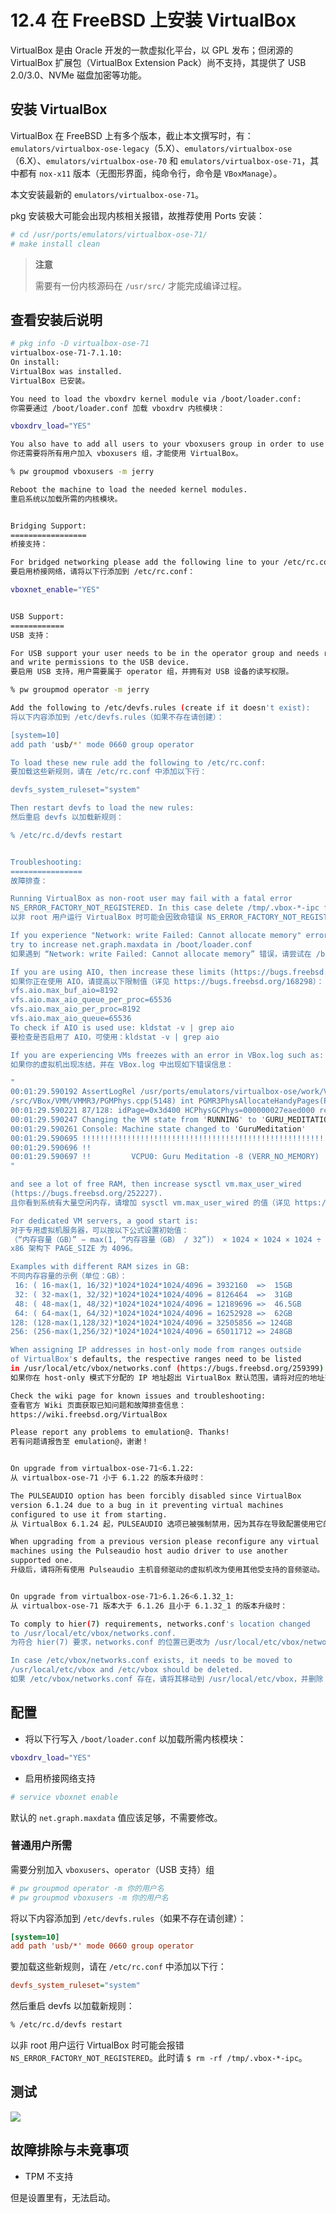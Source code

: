 # 12.4 在 FreeBSD 上安装 VirtualBox

VirtualBox 是由 Oracle 开发的一款虚拟化平台，以 GPL 发布；但闭源的 VirtualBox 扩展包（VirtualBox Extension Pack）尚不支持，其提供了 USB 2.0/3.0、NVMe 磁盘加密等功能。

## 安装 VirtualBox

VirtualBox 在 FreeBSD 上有多个版本，截止本文撰写时，有：`emulators/virtualbox-ose-legacy`（5.X）、`emulators/virtualbox-ose`（6.X）、`emulators/virtualbox-ose-70` 和 `emulators/virtualbox-ose-71`，其中都有 `nox-x11` 版本（无图形界面，纯命令行，命令是 `VBoxManage`）。

本文安装最新的 `emulators/virtualbox-ose-71`。

pkg 安装极大可能会出现内核相关报错，故推荐使用 Ports 安装：

```sh
# cd /usr/ports/emulators/virtualbox-ose-71/ 
# make install clean
```

>**注意**
>
>需要有一份内核源码在 `/usr/src/` 才能完成编译过程。

## 查看安装后说明

```sh
# pkg info -D virtualbox-ose-71
virtualbox-ose-71-7.1.10:
On install:
VirtualBox was installed.  
VirtualBox 已安装。

You need to load the vboxdrv kernel module via /boot/loader.conf:  
你需要通过 /boot/loader.conf 加载 vboxdrv 内核模块：

vboxdrv_load="YES"

You also have to add all users to your vboxusers group in order to use vbox.  
你还需要将所有用户加入 vboxusers 组，才能使用 VirtualBox。

% pw groupmod vboxusers -m jerry

Reboot the machine to load the needed kernel modules.  
重启系统以加载所需的内核模块。


Bridging Support:  
=================  
桥接支持：

For bridged networking please add the following line to your /etc/rc.conf:  
要启用桥接网络，请将以下行添加到 /etc/rc.conf：

vboxnet_enable="YES"


USB Support:  
============  
USB 支持：

For USB support your user needs to be in the operator group and needs read  
and write permissions to the USB device.  
要启用 USB 支持，用户需要属于 operator 组，并拥有对 USB 设备的读写权限。

% pw groupmod operator -m jerry

Add the following to /etc/devfs.rules (create if it doesn't exist):  
将以下内容添加到 /etc/devfs.rules（如果不存在请创建）：

[system=10]  
add path 'usb/*' mode 0660 group operator

To load these new rule add the following to /etc/rc.conf:  
要加载这些新规则，请在 /etc/rc.conf 中添加以下行：

devfs_system_ruleset="system"

Then restart devfs to load the new rules:  
然后重启 devfs 以加载新规则：

% /etc/rc.d/devfs restart


Troubleshooting:  
================  
故障排查：

Running VirtualBox as non-root user may fail with a fatal error  
NS_ERROR_FACTORY_NOT_REGISTERED. In this case delete /tmp/.vbox-*-ipc file.  
以非 root 用户运行 VirtualBox 时可能会因致命错误 NS_ERROR_FACTORY_NOT_REGISTERED 而失败。此时请删除 /tmp/.vbox-*-ipc 文件。

If you experience "Network: write Failed: Cannot allocate memory" errors  
try to increase net.graph.maxdata in /boot/loader.conf  
如果遇到 “Network: write Failed: Cannot allocate memory” 错误，请尝试在 /boot/loader.conf 中增加 net.graph.maxdata。

If you are using AIO, then increase these limits (https://bugs.freebsd.org/168298):  
如果你正在使用 AIO，请提高以下限制值（详见 https://bugs.freebsd.org/168298）：
vfs.aio.max_buf_aio=8192  
vfs.aio.max_aio_queue_per_proc=65536  
vfs.aio.max_aio_per_proc=8192  
vfs.aio.max_aio_queue=65536  
To check if AIO is used use: kldstat -v | grep aio  
要检查是否启用了 AIO，可使用：kldstat -v | grep aio

If you are experiencing VMs freezes with an error in VBox.log such as:  
如果你的虚拟机出现冻结，并在 VBox.log 中出现如下错误信息：

"
00:01:29.590192 AssertLogRel /usr/ports/emulators/virtualbox-ose/work/VirtualBox-6.1.44
/src/VBox/VMM/VMMR3/PGMPhys.cpp(5148) int PGMR3PhysAllocateHandyPages(PVM): RT_SUCCESS(rc)
00:01:29.590221 87/128: idPage=0x3d400 HCPhysGCPhys=000000027eaed000 rc=VERR_NO_MEMORY
00:01:29.590247 Changing the VM state from 'RUNNING' to 'GURU_MEDITATION'
00:01:29.590261 Console: Machine state changed to 'GuruMeditation'
00:01:29.590695 !!!!!!!!!!!!!!!!!!!!!!!!!!!!!!!!!!!!!!!!!!!!!!!!!!!!!!!!!!!!!!!!!!!!!!
00:01:29.590696 !!
00:01:29.590697 !!         VCPU0: Guru Meditation -8 (VERR_NO_MEMORY)
"

and see a lot of free RAM, then increase sysctl vm.max_user_wired  
(https://bugs.freebsd.org/252227).  
且你看到系统有大量空闲内存，请增加 sysctl vm.max_user_wired 的值（详见 https://bugs.freebsd.org/252227）。

For dedicated VM servers, a good start is:  
对于专用虚拟机服务器，可以按以下公式设置初始值：
（“内存容量（GB）” − max(1, “内存容量（GB） / 32”)） × 1024 × 1024 × 1024 ÷ PAGE_SIZE
x86 架构下 PAGE_SIZE 为 4096。

Examples with different RAM sizes in GB:  
不同内存容量的示例（单位：GB）：
 16: ( 16-max(1, 16/32)*1024*1024*1024/4096 = 3932160  =>  15GB  
 32: ( 32-max(1, 32/32)*1024*1024*1024/4096 = 8126464  =>  31GB  
 48: ( 48-max(1, 48/32)*1024*1024*1024/4096 = 12189696 =>  46.5GB  
 64: ( 64-max(1, 64/32)*1024*1024*1024/4096 = 16252928 =>  62GB  
128: (128-max(1,128/32)*1024*1024*1024/4096 = 32505856 => 124GB  
256: (256-max(1,256/32)*1024*1024*1024/4096 = 65011712 => 248GB

When assigning IP addresses in host-only mode from ranges outside  
of VirtualBox's defaults, the respective ranges need to be listed  
in /usr/local/etc/vbox/networks.conf (https://bugs.freebsd.org/259399).  
如果你在 host-only 模式下分配的 IP 地址超出 VirtualBox 默认范围，请将对应的地址范围写入 /usr/local/etc/vbox/networks.conf（详见 https://bugs.freebsd.org/259399）。

Check the wiki page for known issues and troubleshooting:  
查看官方 Wiki 页面获取已知问题和故障排查信息：  
https://wiki.freebsd.org/VirtualBox

Please report any problems to emulation@. Thanks!  
若有问题请报告至 emulation@，谢谢！


On upgrade from virtualbox-ose-71<6.1.22:  
从 virtualbox-ose-71 小于 6.1.22 的版本升级时：

The PULSEAUDIO option has been forcibly disabled since VirtualBox  
version 6.1.24 due to a bug in it preventing virtual machines  
configured to use it from starting.  
从 VirtualBox 6.1.24 起，PULSEAUDIO 选项已被强制禁用，因为其存在导致配置使用它的虚拟机无法启动的错误。

When upgrading from a previous version please reconfigure any virtual  
machines using the Pulseaudio host audio driver to use another  
supported one.  
升级后，请将所有使用 Pulseaudio 主机音频驱动的虚拟机改为使用其他受支持的音频驱动。


On upgrade from virtualbox-ose-71>6.1.26<6.1.32_1:  
从 virtualbox-ose-71 版本大于 6.1.26 且小于 6.1.32_1 的版本升级时：

To comply to hier(7) requirements, networks.conf's location changed  
to /usr/local/etc/vbox/networks.conf.  
为符合 hier(7) 要求，networks.conf 的位置已更改为 /usr/local/etc/vbox/networks.conf。

In case /etc/vbox/networks.conf exists, it needs to be moved to  
/usr/local/etc/vbox and /etc/vbox should be deleted.  
如果 /etc/vbox/networks.conf 存在，请将其移动到 /usr/local/etc/vbox，并删除 /etc/vbox 目录。
```

## 配置

- 将以下行写入 `/boot/loader.conf` 以加载所需内核模块：

```sh
vboxdrv_load="YES"
```

- 启用桥接网络支持

```sh
# service vboxnet enable
```

默认的 `net.graph.maxdata` 值应该足够，不需要修改。

### 普通用户所需

需要分别加入 `vboxusers`、`operator`（USB 支持）组

```sh
# pw groupmod operator -m 你的用户名
# pw groupmod vboxusers -m 你的用户名
```

将以下内容添加到 `/etc/devfs.rules`（如果不存在请创建）：

```ini
[system=10]  
add path 'usb/*' mode 0660 group operator
```

要加载这些新规则，请在 `/etc/rc.conf` 中添加以下行：

```ini
devfs_system_ruleset="system"
```

然后重启 devfs 以加载新规则：

```sh
% /etc/rc.d/devfs restart
```

以非 root 用户运行 VirtualBox 时可能会报错 `NS_ERROR_FACTORY_NOT_REGISTERED`。此时请 `$ rm -rf /tmp/.vbox-*-ipc`。


## 测试

![](../.gitbook/assets/vb-vm-1.png)

## 故障排除与未竟事项

- TPM 不支持

但是设置里有，无法启动。
